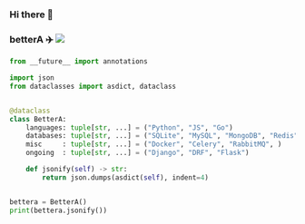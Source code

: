 ### Hi there 👋

<!--
**betterA/betterA** is a ✨ _special_ ✨ repository because its `README.md` (this file) appears on your GitHub profile.

Here are some ideas to get you started:

- 🔭 I’m currently working on ...
- 🌱 I’m currently learning ...
- 👯 I’m looking to collaborate on ...
- 🤔 I’m looking for help with ...
- 💬 Ask me about ...
- 📫 How to reach me: ...
- 😄 Pronouns: ...
- ⚡ Fun fact: ...
-->
### betterA ✈️ ![](https://views.whatilearened.today/views/github/betterA/betterA.svg)


```python
from __future__ import annotations

import json
from dataclasses import asdict, dataclass


@dataclass
class BetterA:
    languages: tuple[str, ...] = ("Python", "JS", "Go")
    databases: tuple[str, ...] = ("SQLite", "MySQL", "MongoDB", "Redis")
    misc     : tuple[str, ...] = ("Docker", "Celery", "RabbitMQ", )
    ongoing  : tuple[str, ...] = ("Django", "DRF", "Flask")

    def jsonify(self) -> str:
        return json.dumps(asdict(self), indent=4)


bettera = BetterA()
print(bettera.jsonify())
```


